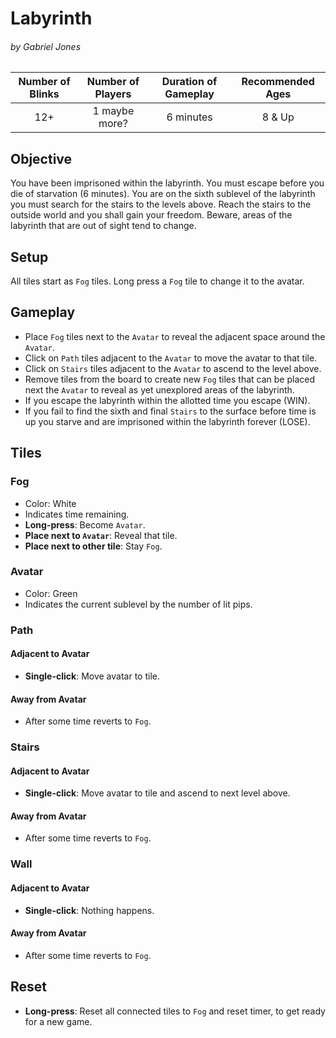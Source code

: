 # Labyrinth
###### by Gabriel Jones
  
| Number of Blinks | Number of Players | Duration of Gameplay | Recommended Ages |
|:----------------:|:-----------------:|:--------------------:|:----------------:|
| 12+              | 1 maybe more?     | 6 minutes            | 8 & Up           |

## Objective

You have been imprisoned within the labyrinth. You must escape before you die of starvation (6 minutes).
You are on the sixth sublevel of the labyrinth you must search for the stairs to the levels above.
Reach the stairs to the outside world and you shall gain your freedom.
Beware, areas of the labyrinth that are out of sight tend to change.  

## Setup

All tiles start as `Fog` tiles.
Long press a `Fog` tile to change it to the avatar.

## Gameplay

- Place `Fog` tiles next to the `Avatar` to reveal the adjacent space around the `Avatar`.
- Click on `Path` tiles adjacent to the `Avatar` to move the avatar to that tile.
- Click on `Stairs` tiles adjacent to the `Avatar` to ascend to the level above.
- Remove tiles from the board to create new `Fog` tiles that can be placed next the `Avatar` to reveal as yet unexplored areas of the labyrinth.
- If you escape the labyrinth within the allotted time you escape (WIN).
- If you fail to find the sixth and final `Stairs` to the surface before time is up you starve and are imprisoned within the labyrinth forever (LOSE).

## Tiles

### Fog
 - Color: White
 - Indicates time remaining.
 - **Long-press**: Become `Avatar`.
 - **Place next to `Avatar`**: Reveal that tile.
 - **Place next to other tile**: Stay `Fog`.

### Avatar
 - Color: Green
 - Indicates the current sublevel by the number of lit pips.

### Path
#### Adjacent to Avatar
 - **Single-click**: Move avatar to tile.
#### Away from Avatar
 - After some time reverts to `Fog`.

### Stairs
#### Adjacent to Avatar
 - **Single-click**: Move avatar to tile and ascend to next level above.
#### Away from Avatar
 - After some time reverts to `Fog`.

### Wall
#### Adjacent to Avatar
 - **Single-click**: Nothing happens.
#### Away from Avatar
 - After some time reverts to `Fog`.

## Reset
 - **Long-press**: Reset all connected tiles to `Fog` and reset timer, to get ready for a new game.



